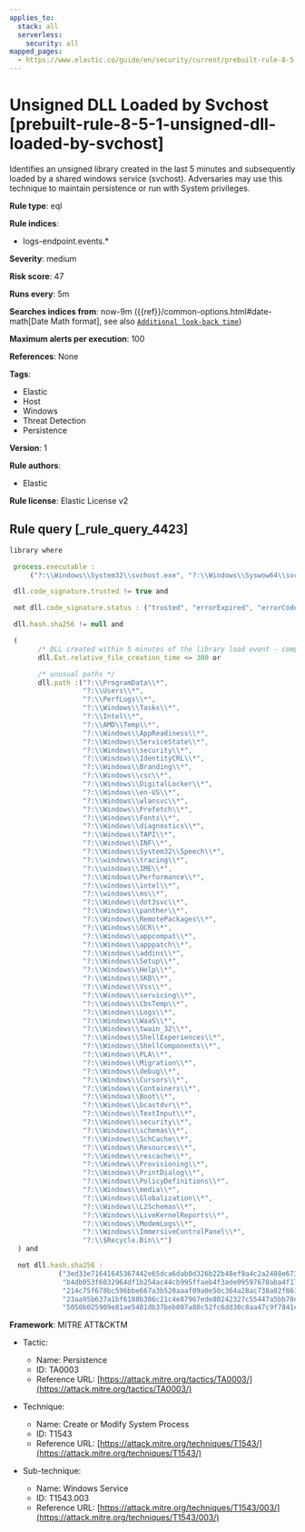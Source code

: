 ```yaml
---
applies_to:
  stack: all
  serverless:
    security: all
mapped_pages:
  - https://www.elastic.co/guide/en/security/current/prebuilt-rule-8-5-1-unsigned-dll-loaded-by-svchost.html
---
```


# Unsigned DLL Loaded by Svchost [prebuilt-rule-8-5-1-unsigned-dll-loaded-by-svchost]

Identifies an unsigned library created in the last 5 minutes and subsequently loaded by a shared windows service (svchost). Adversaries may use this technique to maintain persistence or run with System privileges.

**Rule type**: eql

**Rule indices**:

* logs-endpoint.events.*

**Severity**: medium

**Risk score**: 47

**Runs every**: 5m

**Searches indices from**: now-9m ({{ref}}/common-options.html#date-math[Date Math format], see also [`Additional look-back time`](docs-content://solutions/security/detect-and-alert/create-detection-rule.md#rule-schedule))

**Maximum alerts per execution**: 100

**References**: None

**Tags**:

* Elastic
* Host
* Windows
* Threat Detection
* Persistence

**Version**: 1

**Rule authors**:

* Elastic

**Rule license**: Elastic License v2

## Rule query [_rule_query_4423]

```js
library where

 process.executable :
     ("?:\\Windows\\System32\\svchost.exe", "?:\\Windows\\Syswow64\\svchost.exe") and

 dll.code_signature.trusted != true and

 not dll.code_signature.status : ("trusted", "errorExpired", "errorCode_endpoint*") and

 dll.hash.sha256 != null and

 (
       /* DLL created within 5 minutes of the library load event - compatible with Elastic Endpoint 8.4+ */
       dll.Ext.relative_file_creation_time <= 300 or

       /* unusual paths */
       dll.path :("?:\\ProgramData\\*",
                  "?:\\Users\\*",
                  "?:\\PerfLogs\\*",
                  "?:\\Windows\\Tasks\\*",
                  "?:\\Intel\\*",
                  "?:\\AMD\\Temp\\*",
                  "?:\\Windows\\AppReadiness\\*",
                  "?:\\Windows\\ServiceState\\*",
                  "?:\\Windows\\security\\*",
                  "?:\\Windows\\IdentityCRL\\*",
                  "?:\\Windows\\Branding\\*",
                  "?:\\Windows\\csc\\*",
                  "?:\\Windows\\DigitalLocker\\*",
                  "?:\\Windows\\en-US\\*",
                  "?:\\Windows\\wlansvc\\*",
                  "?:\\Windows\\Prefetch\\*",
                  "?:\\Windows\\Fonts\\*",
                  "?:\\Windows\\diagnostics\\*",
                  "?:\\Windows\\TAPI\\*",
                  "?:\\Windows\\INF\\*",
                  "?:\\Windows\\System32\\Speech\\*",
                  "?:\\windows\\tracing\\*",
                  "?:\\windows\\IME\\*",
                  "?:\\Windows\\Performance\\*",
                  "?:\\windows\\intel\\*",
                  "?:\\windows\\ms\\*",
                  "?:\\Windows\\dot3svc\\*",
                  "?:\\Windows\\panther\\*",
                  "?:\\Windows\\RemotePackages\\*",
                  "?:\\Windows\\OCR\\*",
                  "?:\\Windows\\appcompat\\*",
                  "?:\\Windows\\apppatch\\*",
                  "?:\\Windows\\addins\\*",
                  "?:\\Windows\\Setup\\*",
                  "?:\\Windows\\Help\\*",
                  "?:\\Windows\\SKB\\*",
                  "?:\\Windows\\Vss\\*",
                  "?:\\Windows\\servicing\\*",
                  "?:\\Windows\\CbsTemp\\*",
                  "?:\\Windows\\Logs\\*",
                  "?:\\Windows\\WaaS\\*",
                  "?:\\Windows\\twain_32\\*",
                  "?:\\Windows\\ShellExperiences\\*",
                  "?:\\Windows\\ShellComponents\\*",
                  "?:\\Windows\\PLA\\*",
                  "?:\\Windows\\Migration\\*",
                  "?:\\Windows\\debug\\*",
                  "?:\\Windows\\Cursors\\*",
                  "?:\\Windows\\Containers\\*",
                  "?:\\Windows\\Boot\\*",
                  "?:\\Windows\\bcastdvr\\*",
                  "?:\\Windows\\TextInput\\*",
                  "?:\\Windows\\security\\*",
                  "?:\\Windows\\schemas\\*",
                  "?:\\Windows\\SchCache\\*",
                  "?:\\Windows\\Resources\\*",
                  "?:\\Windows\\rescache\\*",
                  "?:\\Windows\\Provisioning\\*",
                  "?:\\Windows\\PrintDialog\\*",
                  "?:\\Windows\\PolicyDefinitions\\*",
                  "?:\\Windows\\media\\*",
                  "?:\\Windows\\Globalization\\*",
                  "?:\\Windows\\L2Schemas\\*",
                  "?:\\Windows\\LiveKernelReports\\*",
                  "?:\\Windows\\ModemLogs\\*",
                  "?:\\Windows\\ImmersiveControlPanel\\*",
                  "?:\\$Recycle.Bin\\*")
  ) and

  not dll.hash.sha256 :
            ("3ed33e71641645367442e65dca6dab0d326b22b48ef9a4c2a2488e67383aa9a6",
             "b4db053f6032964df1b254ac44cb995ffaeb4f3ade09597670aba4f172cf65e4",
             "214c75f678bc596bbe667a3b520aaaf09a0e50c364a28ac738a02f867a085eba",
             "23aa95b637a1bf6188b386c21c4e87967ede80242327c55447a5bb70d9439244",
             "5050b025909e81ae5481db37beb807a80c52fc6dd30c8aa47c9f7841e2a31be7")
```

**Framework**: MITRE ATT&CKTM

* Tactic:

    * Name: Persistence
    * ID: TA0003
    * Reference URL: [https://attack.mitre.org/tactics/TA0003/](https://attack.mitre.org/tactics/TA0003/)

* Technique:

    * Name: Create or Modify System Process
    * ID: T1543
    * Reference URL: [https://attack.mitre.org/techniques/T1543/](https://attack.mitre.org/techniques/T1543/)

* Sub-technique:

    * Name: Windows Service
    * ID: T1543.003
    * Reference URL: [https://attack.mitre.org/techniques/T1543/003/](https://attack.mitre.org/techniques/T1543/003/)



